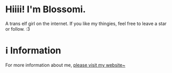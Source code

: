 # Hiiii! I'm Blossomi.
A trans elf girl on the internet. If you like my thingies, feel free to leave a star or follow. :3

# ℹ️ Information
For more information about me, [please visit my website~](https://blossomishymae.github.io/)
